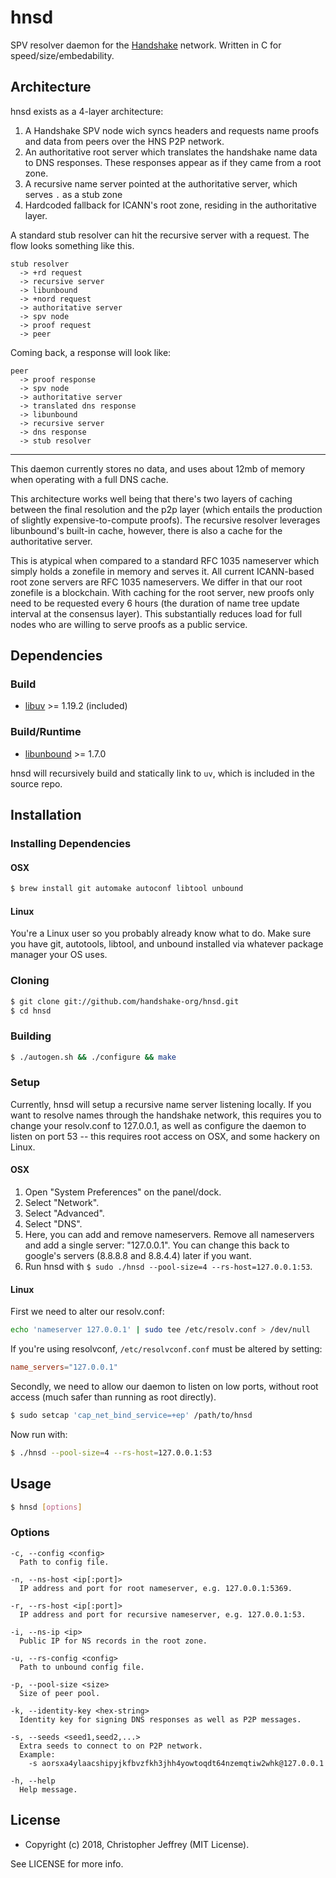 # hnsd

SPV resolver daemon for the [Handshake][hns] network. Written in C for
speed/size/embedability.

## Architecture

hnsd exists as a 4-layer architecture:

1. A Handshake SPV node wich syncs headers and requests name proofs and data
   from peers over the HNS P2P network.
2. An authoritative root server which translates the handshake name data to DNS
   responses. These responses appear as if they came from a root zone.
3. A recursive name server pointed at the authoritative server, which serves
   `.` as a stub zone
4. Hardcoded fallback for ICANN's root zone, residing in the authoritative
   layer.

A standard stub resolver can hit the recursive server with a request. The flow
looks something like this.

```
stub resolver
  -> +rd request
  -> recursive server
  -> libunbound
  -> +nord request
  -> authoritative server
  -> spv node
  -> proof request
  -> peer
```

Coming back, a response will look like:

```
peer
  -> proof response
  -> spv node
  -> authoritative server
  -> translated dns response
  -> libunbound
  -> recursive server
  -> dns response
  -> stub resolver
```

---

This daemon currently stores no data, and uses about 12mb of memory when
operating with a full DNS cache.

This architecture works well being that there's two layers of caching between
the final resolution and the p2p layer (which entails the production of
slightly expensive-to-compute proofs). The recursive resolver leverages
libunbound's built-in cache, however, there is also a cache for the
authoritative server.

This is atypical when compared to a standard RFC 1035 nameserver which simply
holds a zonefile in memory and serves it. All current ICANN-based root zone
servers are RFC 1035 nameservers. We differ in that our root zonefile is a
blockchain. With caching for the root server, new proofs only need to be
requested every 6 hours (the duration of name tree update interval at the
consensus layer). This substantially reduces load for full nodes who are
willing to serve proofs as a public service.

## Dependencies

### Build

- [libuv] >= 1.19.2 (included)

### Build/Runtime

- [libunbound] >= 1.7.0

hnsd will recursively build and statically link to `uv`, which is included in
the source repo.

## Installation

### Installing Dependencies

#### OSX

``` sh
$ brew install git automake autoconf libtool unbound
```

#### Linux

You're a Linux user so you probably already know what to do. Make sure you have
git, autotools, libtool, and unbound installed via whatever package manager
your OS uses.

### Cloning

``` sh
$ git clone git://github.com/handshake-org/hnsd.git
$ cd hnsd
```

### Building

``` sh
$ ./autogen.sh && ./configure && make
```

### Setup

Currently, hnsd will setup a recursive name server listening locally. If
you want to resolve names through the handshake network, this requires you to
change your resolv.conf to 127.0.0.1, as well as configure the daemon to listen
on port 53 -- this requires root access on OSX, and some hackery on Linux.

#### OSX

1. Open "System Preferences" on the panel/dock.
2. Select "Network".
3. Select "Advanced".
4. Select "DNS".
5. Here, you can add and remove nameservers. Remove all
   nameservers and add a single server: "127.0.0.1".
   You can change this back to google's servers
   (8.8.8.8 and 8.8.4.4) later if you want.
6. Run hnsd with `$ sudo ./hnsd --pool-size=4 --rs-host=127.0.0.1:53`.

#### Linux

First we need to alter our resolv.conf:

``` sh
echo 'nameserver 127.0.0.1' | sudo tee /etc/resolv.conf > /dev/null
```

If you're using resolvconf, `/etc/resolvconf.conf` must be altered by setting:

``` conf
name_servers="127.0.0.1"
```

Secondly, we need to allow our daemon to listen on low ports, without root
access (much safer than running as root directly).

``` sh
$ sudo setcap 'cap_net_bind_service=+ep' /path/to/hnsd
```

Now run with:

``` sh
$ ./hnsd --pool-size=4 --rs-host=127.0.0.1:53
```

## Usage

``` sh
$ hnsd [options]
```

### Options

```
-c, --config <config>
  Path to config file.

-n, --ns-host <ip[:port]>
  IP address and port for root nameserver, e.g. 127.0.0.1:5369.

-r, --rs-host <ip[:port]>
  IP address and port for recursive nameserver, e.g. 127.0.0.1:53.

-i, --ns-ip <ip>
  Public IP for NS records in the root zone.

-u, --rs-config <config>
  Path to unbound config file.

-p, --pool-size <size>
  Size of peer pool.

-k, --identity-key <hex-string>
  Identity key for signing DNS responses as well as P2P messages.

-s, --seeds <seed1,seed2,...>
  Extra seeds to connect to on P2P network.
  Example:
    -s aorsxa4ylaacshipyjkfbvzfkh3jhh4yowtoqdt64nzemqtiw2whk@127.0.0.1

-h, --help
  Help message.
```

## License

- Copyright (c) 2018, Christopher Jeffrey (MIT License).

See LICENSE for more info.

[hns]: https://handshake.org
[libuv]: https://github.com/libuv/libuv
[libunbound]: https://github.com/NLnetLabs/unbound
